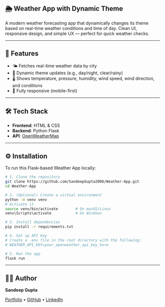 ## 🌦️ Weather App with Dynamic Theme

A modern weather forecasting app that dynamically changes its theme based on real-time weather conditions and time of day. Clean UI, responsive design, and simple UX — perfect for quick weather checks.

---

## 🔧 Features

- 🌤️ Fetches real-time weather data by city
- 🎨 Dynamic theme updates (e.g., day/night, clear/rainy)
- 🌡️ Shows temperature, pressure, humidity, wind speed, wind direction, and conditions
- 📱 Fully responsive (mobile-first)

---

## 🛠️ Tech Stack

- **Frontend**: HTML & CSS
- **Backend**: Python Flask
- **API**: [OpenWeatherMap](https://openweathermap.org/api)

---

## ⚙️ Installation

To run this Flask-based Weather App locally:

```bash
# 1. Clone the repository
git clone https://github.com/SandeepGupta2006/Weather-App.git
cd Weather-App

# 2. (Optional) Create a virtual environment
python -m venv venv
# Activate it
source venv/bin/activate        # On macOS/Linux
venv\Scripts\activate           # On Windows

# 3. Install dependencies
pip install -r requirements.txt

# 4. Set up API key
# Create a .env file in the root directory with the following:
# WEATHER_API_KEY=your_openweather_api_key_here

# 5. Run the app
flask run
```

---

## 🙋‍♂️ Author

**Sandeep Gupta**

[Portfolio](https://sandeepgupta2006.github.io/) • [GitHub](https://github.com/SandeepGupta2006/) • [LinkedIn](https://www.linkedin.com/in/sandeep-gupta-5872b4315/)
